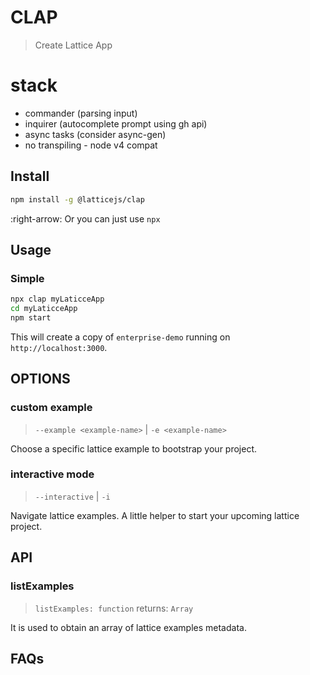 # CLAP 

> Create Lattice App

# stack

- commander (parsing input)
- inquirer (autocomplete prompt using gh api)
- async tasks (consider async-gen)
- no transpiling - node v4 compat

## Install

```bash
npm install -g @latticejs/clap
```

:right-arrow: Or you can just use `npx`

## Usage

### Simple

```bash
npx clap myLaticceApp
cd myLaticceApp
npm start
```
This will create a copy of `enterprise-demo` running on `http://localhost:3000`.

## OPTIONS

### custom example

> `--example <example-name>` | `-e <example-name>`

Choose a specific lattice example to bootstrap your project.

### interactive mode

> `--interactive` | `-i`

Navigate lattice examples. A little helper to start your upcoming lattice project.

## API

### listExamples

> `listExamples: function` returns: `Array`

It is used to obtain an array of lattice examples metadata.

## FAQs

